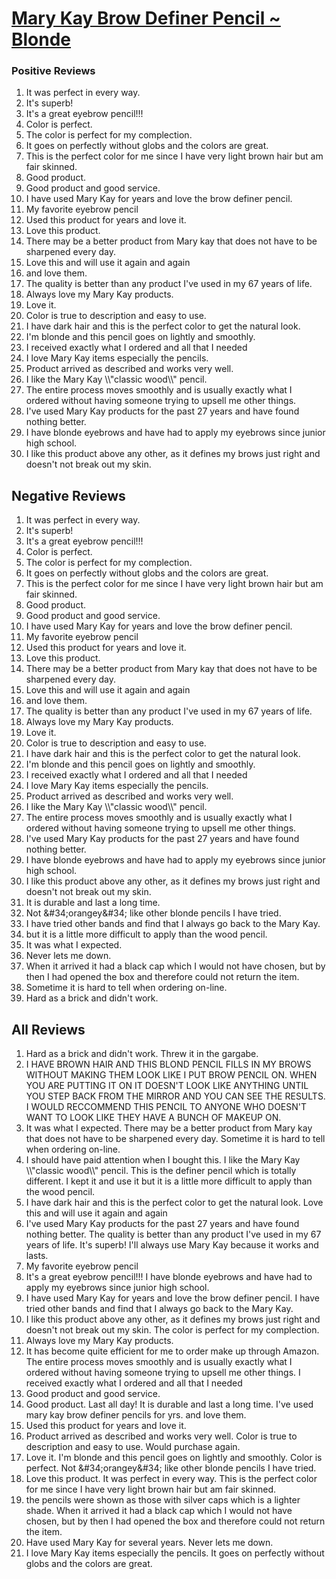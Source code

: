 # [Mary Kay Brow Definer Pencil ~ Blonde](https://products.checkmycream.com/products/Mary-Kay-Brow-Definer-Pencil-~-Blonde.html)

### Positive Reviews

<ol>
      <li>It was perfect in every way.</li>
      <li>It&#x27;s superb!</li>
      <li>It&#x27;s a great eyebrow pencil!!!  </li>
      <li>Color is perfect.</li>
      <li>The color is perfect for my complection.</li>
      <li>It goes on perfectly without globs and the colors are great.</li>
      <li>This is the perfect color for me since I have very light brown hair but am fair skinned.</li>
      <li>Good product.</li>
      <li>Good product and good service.</li>
      <li>I have used Mary Kay for years and love the brow definer pencil.  </li>
      <li>My favorite eyebrow pencil</li>
      <li>Used this product for years and love it.</li>
      <li>Love this product.  </li>
      <li>There may be a better product from Mary kay that does not have to be sharpened every day.  </li>
      <li>Love this and will use it again and again</li>
      <li>and love them.</li>
      <li>The quality is better than any product I&#x27;ve used in my 67 years of life.</li>
      <li>Always love my Mary Kay products.</li>
      <li>Love it.  </li>
      <li>Color is true to description and easy to use.  </li>
      <li>I have dark hair and this is the perfect color to get the natural look.</li>
      <li>I&#x27;m blonde and this pencil goes on lightly and smoothly.</li>
      <li>I received exactly what I ordered and all that I needed</li>
      <li>I love Mary Kay items especially the pencils.</li>
      <li>Product arrived as described and works very well.</li>
      <li>I like the Mary Kay \\&quot;classic wood\\&quot; pencil.  </li>
      <li>The entire process moves smoothly and is usually exactly what I ordered without having someone trying to upsell me other things.  </li>
      <li>I&#x27;ve used Mary Kay products for the past 27 years and have found nothing better.</li>
      <li>I have blonde eyebrows and have had to apply my eyebrows since junior high school.</li>
      <li>I like this product above any other, as it defines my brows just right and doesn&#x27;t not break out my skin.  </li>
</ol>


<h2>Negative Reviews</h2>
<ol>
<li> It was perfect in every way.</li>
<li> It&#x27;s superb!</li>
<li> It&#x27;s a great eyebrow pencil!!!  </li>
<li> Color is perfect.</li>
<li> The color is perfect for my complection.</li>
<li> It goes on perfectly without globs and the colors are great.</li>
<li> This is the perfect color for me since I have very light brown hair but am fair skinned.</li>
<li> Good product.</li>
<li> Good product and good service.</li>
<li> I have used Mary Kay for years and love the brow definer pencil.  </li>
<li> My favorite eyebrow pencil</li>
<li> Used this product for years and love it.</li>
<li> Love this product.  </li>
<li> There may be a better product from Mary kay that does not have to be sharpened every day.  </li>
<li> Love this and will use it again and again</li>
<li> and love them.</li>
<li> The quality is better than any product I&#x27;ve used in my 67 years of life.</li>
<li> Always love my Mary Kay products.</li>
<li> Love it.  </li>
<li> Color is true to description and easy to use.  </li>
<li> I have dark hair and this is the perfect color to get the natural look.</li>
<li> I&#x27;m blonde and this pencil goes on lightly and smoothly.</li>
<li> I received exactly what I ordered and all that I needed</li>
<li> I love Mary Kay items especially the pencils.</li>
<li> Product arrived as described and works very well.</li>
<li> I like the Mary Kay \\&quot;classic wood\\&quot; pencil.  </li>
<li> The entire process moves smoothly and is usually exactly what I ordered without having someone trying to upsell me other things.  </li>
<li> I&#x27;ve used Mary Kay products for the past 27 years and have found nothing better.</li>
<li> I have blonde eyebrows and have had to apply my eyebrows since junior high school.</li>
<li> I like this product above any other, as it defines my brows just right and doesn&#x27;t not break out my skin.  </li>
<li> It  is durable and last a long time.</li>
<li> Not &amp;#34;orangey&amp;#34; like other blonde pencils I have tried.</li>
<li> I have tried other bands and find that I always go back to the Mary Kay.</li>
<li> but it is a little more difficult to apply than the wood pencil.</li>
<li> It was what I expected.  </li>
<li> Never lets me down.</li>
<li> When it  arrived it  had a  black cap which I would not have chosen, but by then I had opened the box and therefore could not return the item.</li>
<li> Sometime it is hard to tell when ordering on-line.</li>
<li> Hard as a brick and didn&#x27;t work.</li>
</ol>

<h2>All Reviews</h2>

<ol>
    <li> Hard as a brick and didn&#x27;t work. Threw it in the gargabe.</li>
    <li> I HAVE BROWN HAIR AND THIS BLOND PENCIL FILLS IN MY BROWS WITHOUT MAKING THEM LOOK LIKE I PUT BROW PENCIL ON. WHEN YOU ARE PUTTING IT ON IT DOESN&#x27;T LOOK LIKE ANYTHING UNTIL YOU STEP BACK FROM THE MIRROR AND YOU CAN SEE THE RESULTS. I WOULD RECCOMMEND THIS PENCIL TO ANYONE WHO DOESN&#x27;T WANT TO LOOK LIKE THEY HAVE A BUNCH OF MAKEUP ON.</li>
    <li> It was what I expected.  There may be a better product from Mary kay that does not have to be sharpened every day.  Sometime it is hard to tell when ordering on-line.</li>
    <li> I should have paid attention when I bought this.  I like the Mary Kay \\&quot;classic wood\\&quot; pencil.  This is the definer pencil which is totally different.  I kept it and use it but it is a little more difficult to apply than the wood pencil.</li>
    <li> I have dark hair and this is the perfect color to get the natural look. Love this and will use it again and again</li>
    <li> I&#x27;ve used Mary Kay products for the past 27 years and have found nothing better. The quality is better than any product I&#x27;ve used in my 67 years of life. It&#x27;s superb! I&#x27;ll always use Mary Kay because it works and lasts.</li>
    <li> My favorite eyebrow pencil</li>
    <li> It&#x27;s a great eyebrow pencil!!!  I have blonde eyebrows and have had to apply my eyebrows since junior high school.</li>
    <li> I have used Mary Kay for years and love the brow definer pencil.  I have tried other bands and find that I always go back to the Mary Kay.</li>
    <li> I like this product above any other, as it defines my brows just right and doesn&#x27;t not break out my skin.  The color is perfect for my complection.</li>
    <li> Always love my Mary Kay products.</li>
    <li> It has become quite efficient for me to order make up through Amazon.  The entire process moves smoothly and is usually exactly what I ordered without having someone trying to upsell me other things.  I received exactly what I ordered and all that I needed</li>
    <li> Good product and good service.</li>
    <li> Good product. Last all day! It  is durable and last a long time. I&#x27;ve used mary kay brow definer pencils for yrs. and love them.</li>
    <li> Used this product for years and love it.</li>
    <li> Product arrived as described and works very well. Color is true to description and easy to use.  Would purchase again.</li>
    <li> Love it.  I&#x27;m blonde and this pencil goes on lightly and smoothly. Color is perfect. Not &amp;#34;orangey&amp;#34; like other blonde pencils I have tried.</li>
    <li> Love this product.  It was perfect in every way. This is the perfect color for me since I have very light brown hair but am fair skinned.</li>
    <li> the pencils were shown as those with silver caps which  is a lighter shade. When it  arrived it  had a  black cap which I would not have chosen, but by then I had opened the box and therefore could not return the item.</li>
    <li> Have used Mary Kay for several years.  Never lets me down.</li>
    <li> I love Mary Kay items especially the pencils. It goes on perfectly without globs and the colors are great.</li>
</ol>




